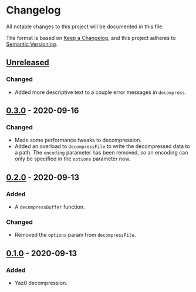 # Changelog

All notable changes to this project will be documented in this file.

The format is based on [Keep a Changelog](https://keepachangelog.com/en/1.0.0/),
and this project adheres to
[Semantic Versioning](https://semver.org/spec/v2.0.0.html).

## [Unreleased]

### Changed

- Added more descriptive text to a couple error messages in `decompress`.

## [0.3.0] - 2020-09-16

### Changed

- Made some performance tweaks to decompression.
- Added an overload to `decompressFile` to write the decompressed data to a
  path. The `encoding` parameter has been removed, so an encoding can only be
  specified in the `options` parameter now.

## [0.2.0] - 2020-09-13

### Added

- A `decompressBuffer` function.

### Changed

- Removed the `options` param from `decompressFile`.

## [0.1.0] - 2020-09-13

### Added

- Yaz0 decompression.

[unreleased]: https://github.com/jordanbtucker/oead/compare/v0.3.0...HEAD
[0.3.0]: https://github.com/jordanbtucker/oead/compare/v0.2.0...v0.3.0
[0.2.0]: https://github.com/jordanbtucker/oead/compare/v0.1.0...v0.2.0
[0.1.0]: https://github.com/jordanbtucker/oead/releases/tag/v0.1.0
